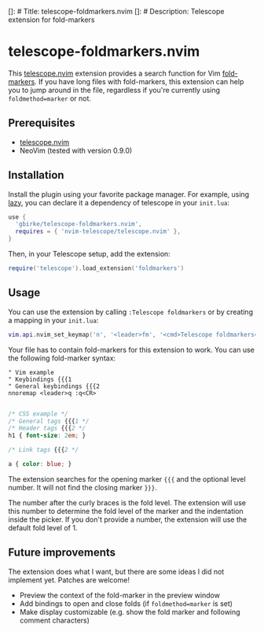 []: # Title: telescope-foldmarkers.nvim
[]: # Description: Telescope extension for fold-markers

# telescope-foldmarkers.nvim

This [telescope.nvim][1] extension provides a search function for Vim
[fold-markers][2]. If you have long files with fold-markers, this
extension can help you to jump around in the file, regardless if you're
currently using `foldmethod=marker` or not.

## Prerequisites

- [telescope.nvim][1]
- NeoVim (tested with version 0.9.0)


## Installation

Install the plugin using your favorite package manager. For example, using
[lazy][3], you can declare it a dependency of telescope in your `init.lua`:

```lua
use {
  'gbirke/telescope-foldmarkers.nvim',
  requires = { 'nvim-telescope/telescope.nvim' },
}
```

Then, in your Telescope setup, add the extension:

```lua
require('telescope').load_extension('foldmarkers')
```

## Usage

You can use the extension by calling `:Telescope foldmarkers` or by creating a
mapping in your `init.lua`:

```lua
vim.api.nvim_set_keymap('n', '<leader>fm', '<cmd>Telescope foldmarkers<cr>', { noremap = true })
```

Your file has to contain fold-markers for this extension to work. You can use the following fold-marker syntax:

```vim
" Vim example
" Keybindings {{{1
" General keybindings {{{2
nnoremap <leader>q :q<CR>
```

```css

/* CSS example */
/* General tags {{{1 */
/* Header tags {{{2 */
h1 { font-size: 2em; }

/* Link tags {{{2 */

a { color: blue; }
```

The extension searches for the opening marker `{{{` and the optional
level number. It will not find the closing marker `}}}`. 

The number after the curly braces is the fold level. The extension will
use this number to determine the fold level of the marker and the
indentation inside the picker. If you don't provide a number, the
extension will use the default fold level of 1.


## Future improvements

The extension does what I want, but there are some ideas I did not
implement yet. Patches are welcome!

- Preview the context of the fold-marker in the preview window
- Add bindings to open and close folds (if `foldmethod=marker` is set)
- Make display customizable (e.g. show the fold marker and following
    comment characters)


[1]: https://github.com/nvim-telescope/telescope.nvim
[2]: https://vimdoc.sourceforge.net/htmldoc/fold.html#fold-marker
[3]: https://github.com/folke/lazy.nvim
